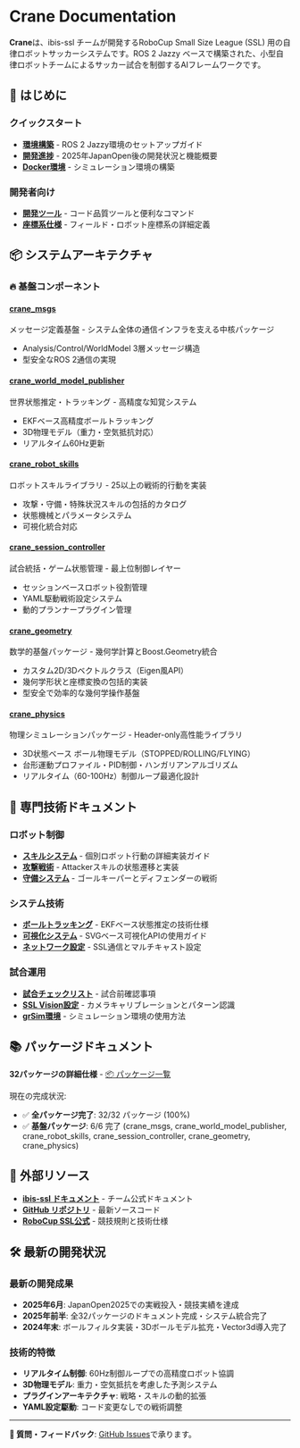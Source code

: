 # Crane Documentation

**Crane**は、ibis-ssl チームが開発するRoboCup Small Size League (SSL) 用の自律ロボットサッカーシステムです。ROS 2 Jazzy ベースで構築された、小型自律ロボットチームによるサッカー試合を制御するAIフレームワークです。

## 🚀 はじめに

### クイックスタート

- **[環境構築](./setup.md)** - ROS 2 Jazzy環境のセットアップガイド
- **[開発進捗](./progress.md)** - 2025年JapanOpen後の開発状況と機能概要
- **[Docker環境](./docker.md)** - シミュレーション環境の構築

### 開発者向け

- **[開発ツール](./tools.md)** - コード品質ツールと便利なコマンド
- **[座標系仕様](./coordinates.md)** - フィールド・ロボット座標系の詳細定義

## 📦 システムアーキテクチャ

### 🔥 基盤コンポーネント

#### [crane_msgs](./packages/crane_msgs.md)

メッセージ定義基盤 - システム全体の通信インフラを支える中核パッケージ

- Analysis/Control/WorldModel 3層メッセージ構造
- 型安全なROS 2通信の実現

#### [crane_world_model_publisher](./packages/crane_world_model_publisher.md)  

世界状態推定・トラッキング - 高精度な知覚システム

- EKFベース高精度ボールトラッキング
- 3D物理モデル（重力・空気抵抗対応）
- リアルタイム60Hz更新

#### [crane_robot_skills](./packages/crane_robot_skills.md)

ロボットスキルライブラリ - 25以上の戦術的行動を実装

- 攻撃・守備・特殊状況スキルの包括的カタログ
- 状態機械とパラメータシステム
- 可視化統合対応

#### [crane_session_controller](./packages/crane_session_controller.md)

試合統括・ゲーム状態管理 - 最上位制御レイヤー

- セッションベースロボット役割管理
- YAML駆動戦術設定システム
- 動的プランナープラグイン管理

#### [crane_geometry](./packages/crane_geometry.md)

数学的基盤パッケージ - 幾何学計算とBoost.Geometry統合

- カスタム2D/3Dベクトルクラス（Eigen風API）
- 幾何学形状と座標変換の包括的実装
- 型安全で効率的な幾何学操作基盤

#### [crane_physics](./packages/crane_physics.md)

物理シミュレーションパッケージ - Header-only高性能ライブラリ

- 3D状態ベース ボール物理モデル（STOPPED/ROLLING/FLYING）
- 台形運動プロファイル・PID制御・ハンガリアンアルゴリズム
- リアルタイム（60-100Hz）制御ループ最適化設計

## 🎯 専門技術ドキュメント

### ロボット制御

- **[スキルシステム](./skill.md)** - 個別ロボット行動の詳細実装ガイド
- **[攻撃戦術](./attacker.md)** - Attackerスキルの状態遷移と実装
- **[守備システム](./defense.md)** - ゴールキーパーとディフェンダーの戦術

### システム技術  

- **[ボールトラッキング](./ball_tracking_system.md)** - EKFベース状態推定の技術仕様
- **[可視化システム](./visualizer.md)** - SVGベース可視化APIの使用ガイド
- **[ネットワーク設定](./network.md)** - SSL通信とマルチキャスト設定

### 試合運用

- **[試合チェックリスト](./match.md)** - 試合前確認事項
- **[SSL Vision設定](./vision.md)** - カメラキャリブレーションとパターン認識
- **[grSim環境](./grSim.md)** - シミュレーション環境の使用方法

## 📚 パッケージドキュメント

**32パッケージの詳細仕様** - [📦 パッケージ一覧](./packages/index.md)

現在の完成状況:

- ✅ **全パッケージ完了**: 32/32 パッケージ (100%)
- ✅ **基盤パッケージ**: 6/6 完了 (crane_msgs, crane_world_model_publisher, crane_robot_skills, crane_session_controller, crane_geometry, crane_physics)

## 🔗 外部リソース

- **[ibis-ssl ドキュメント](https://ibis-ssl.github.io/ibis_documentation/)** - チーム公式ドキュメント
- **[GitHub リポジトリ](https://github.com/ibis-ssl/crane)** - 最新ソースコード
- **[RoboCup SSL公式](https://ssl.robocup.org/)** - 競技規則と技術仕様

## 🛠️ 最新の開発状況

### 最新の開発成果

- **2025年6月**: JapanOpen2025での実戦投入・競技実績を達成
- **2025年前半**: 全32パッケージのドキュメント完成・システム統合完了
- **2024年末**: ボールフィルタ実装・3Dボールモデル拡充・Vector3d導入完了

### 技術的特徴

- **リアルタイム制御**: 60Hz制御ループでの高精度ロボット協調
- **3D物理モデル**: 重力・空気抵抗を考慮した予測システム
- **プラグインアーキテクチャ**: 戦略・スキルの動的拡張
- **YAML設定駆動**: コード変更なしでの戦術調整

---

**📧 質問・フィードバック**: [GitHub Issues](https://github.com/ibis-ssl/crane/issues)で承ります。
